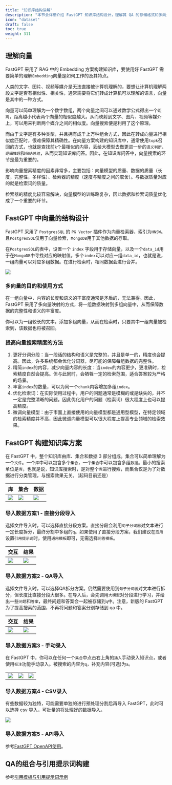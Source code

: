 ```yaml
---
title: "知识库结构讲解"
description: "本节会详细介绍 FastGPT 知识库结构设计，理解其 QA 的存储格式和多向量映射，以便更好的构建知识库。这篇介绍主要以使用为主，详细原理不多介绍。"
icon: "dataset"
draft: false
toc: true
weight: 311
---
```


## 理解向量

FastGPT 采用了 RAG 中的 Embedding 方案构建知识库，要使用好 FastGPT 需要简单的理解`Embedding`向量是如何工作的及其特点。

人类的文字、图片、视频等媒介是无法直接被计算机理解的，要想让计算机理解两段文字是否有相似性、相关性，通常需要将它们转成计算机可以理解的语言，向量是其中的一种方式。

向量可以简单理解为一个数字数组，两个向量之间可以通过数学公式得出一个`距离`，距离越小代表两个向量的相似度越大。从而映射到文字、图片、视频等媒介上，可以用来判断两个媒介之间的相似度。向量搜索便是利用了这个原理。

而由于文字是有多种类型，并且拥有成千上万种组合方式，因此在转成向量进行相似度匹配时，很难保障其精确性。在向量方案构建的知识库中，通常使用`topk`召回的方式，也就是查找前`k`个最相似的内容，丢给大模型去做更进一步的`语义判断`、`逻辑推理`和`归纳总结`，从而实现知识库问答。因此，在知识库问答中，向量搜索的环节是最为重要的。

影响向量搜索精度的因素非常多，主要包括：向量模型的质量、数据的质量（长度，完整性，多样性）、检索器的精度（速度与精度之间的取舍）。与数据质量对应的就是检索词的质量。

检索器的精度比较容易解决，向量模型的训练略复杂，因此数据和检索词质量优化成了一个重要的环节。

## FastGPT 中向量的结构设计

FastGPT 采用了 `PostgresSQL` 的 `PG Vector` 插件作为向量检索器，索引为`HNSW`。且`PostgresSQL`仅用于向量检索，`MongoDB`用于其他数据的存取。

在`PostgresSQL`的表中，设置一个 `index` 字段用于存储向量，以及一个`data_id`用于在`MongoDB`中寻找对应的映射值。多个`index`可以对应一组`data_id`，也就是说，一组向量可以对应多组数据。在进行检索时，相同数据会进行合并。

![](/imgs/datasetSetting1.png)

### 多向量的目的和使用方式

在一组向量中，内容的长度和语义的丰富度通常是矛盾的，无法兼得。因此，FastGPT 采用了多向量映射的方式，将一组数据映射到多组向量中，从而保障数据的完整性和语义的丰富度。

你可以为一组较长的文本，添加多组向量，从而在检索时，只要其中一组向量被检索到，该数据也将被召回。

### 提高向量搜索精度的方法

1. 更好分词分段：当一段话的结构和语义是完整的，并且是单一的，精度也会提高。因此，许多系统都会优化分词器，尽可能的保障每组数据的完整性。
2. 精简`index`的内容，减少向量内容的长度：当`index`的内容更少，更准确时，检索精度自然会提高。但与此同时，会牺牲一定的检索范围，适合答案较为严格的场景。
3. 丰富`index`的数量，可以为同一个`chunk`内容增加多组`index`。
4. 优化检索词：在实际使用过程中，用户的问题通常是模糊的或是缺失的，并不一定是完整清晰的问题。因此优化用户的问题（检索词）很大程度上也可以提高精度。
5. 微调向量模型：由于市面上直接使用的向量模型都是通用型模型，在特定领域的检索精度并不高，因此微调向量模型可以很大程度上提高专业领域的检索效果。

## FastGPT 构建知识库方案

在 FastGPT 中，整个知识库由库、集合和数据 3 部分组成。集合可以简单理解为一个`文件`。一个`库`中可以包含多个`集合`，一个`集合`中可以包含多组`数据`。最小的搜索单位是`库`，也就是说，知识库搜索时，是对整个`库`进行搜索，而集合仅是为了对数据进行分类管理，与搜索效果无关。（起码目前还是）

| 库 | 集合 | 数据 |
| --- | --- | --- |
| ![](/imgs/datasetEngine1.png) | ![](/imgs/datasetEngine2.png) | ![](/imgs/datasetEngine3.png) |

### 导入数据方案1 - 直接分段导入

选择文件导入时，可以选择直接分段方案。直接分段会利用`句子分词器`对文本进行一定长度拆分，最终分割中多组的`q`。如果使用了直接分段方案，我们建议在`应用`设置`引用提示词`时，使用`通用模板`即可，无需选择`问答模板`。

| 交互 | 结果 |
| --- | --- |
| ![](/imgs/datasetEngine4.png) | ![](/imgs/datasetEngine5.png) |


### 导入数据方案2 - QA导入

选择文件导入时，可以选择QA拆分方案。仍然需要使用到`句子分词器`对文本进行拆分，但长度比直接分段大很多。在导入后，会先调用`大模型`对分段进行学习，并给出一些`问题`和`答案`，最终问题和答案会一起被存储到`q`中。注意，新版的 FastGPT 为了提高搜索的范围，不再将问题和答案分别存储到 qa 中。

| 交互 | 结果 |
| --- | --- |
| ![](/imgs/datasetEngine6.png) | ![](/imgs/datasetEngine7.png) |

### 导入数据方案3 - 手动录入

在 FastGPT 中，你可以在任何一个`集合`中点击右上角的`插入`手动录入知识点，或者使用`标注`功能手动录入。被搜索的内容为`q`，补充内容(可选)为`a`。

|  |  |  |
| --- | --- | --- |
| ![](/imgs/datasetEngine8.png) | ![](/imgs/datasetEngine9.png) | ![](/imgs/datasetEngine10.png) |

### 导入数据方案4 - CSV录入

有些数据较为独特，可能需要单独的进行预处理分割后再导入 FastGPT，此时可以选择 csv 导入，可批量的将处理好的数据导入。

![](/imgs/datasetEngine11.png)

### 导入数据方案5 - API导入

参考[FastGPT OpenAPI使用](/docs/development/openapi/#知识库添加数据)。

## QA的组合与引用提示词构建

参考[引用模板与引用提示词示例](/docs/use-cases/ai_settings/#示例)
